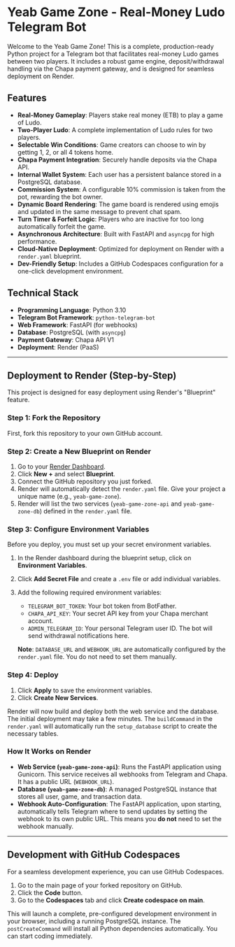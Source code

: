 # Yeab Game Zone - Real-Money Ludo Telegram Bot

Welcome to the Yeab Game Zone! This is a complete, production-ready Python project for a Telegram bot that facilitates real-money Ludo games between two players. It includes a robust game engine, deposit/withdrawal handling via the Chapa payment gateway, and is designed for seamless deployment on Render.

## Features

- **Real-Money Gameplay**: Players stake real money (ETB) to play a game of Ludo.
- **Two-Player Ludo**: A complete implementation of Ludo rules for two players.
- **Selectable Win Conditions**: Game creators can choose to win by getting 1, 2, or all 4 tokens home.
- **Chapa Payment Integration**: Securely handle deposits via the Chapa API.
- **Internal Wallet System**: Each user has a persistent balance stored in a PostgreSQL database.
- **Commission System**: A configurable 10% commission is taken from the pot, rewarding the bot owner.
- **Dynamic Board Rendering**: The game board is rendered using emojis and updated in the same message to prevent chat spam.
- **Turn Timer & Forfeit Logic**: Players who are inactive for too long automatically forfeit the game.
- **Asynchronous Architecture**: Built with FastAPI and `asyncpg` for high performance.
- **Cloud-Native Deployment**: Optimized for deployment on Render with a `render.yaml` blueprint.
- **Dev-Friendly Setup**: Includes a GitHub Codespaces configuration for a one-click development environment.

## Technical Stack

- **Programming Language**: Python 3.10
- **Telegram Bot Framework**: `python-telegram-bot`
- **Web Framework**: FastAPI (for webhooks)
- **Database**: PostgreSQL (with `asyncpg`)
- **Payment Gateway**: Chapa API V1
- **Deployment**: Render (PaaS)

---

## Deployment to Render (Step-by-Step)

This project is designed for easy deployment using Render's "Blueprint" feature.

### Step 1: Fork the Repository

First, fork this repository to your own GitHub account.

### Step 2: Create a New Blueprint on Render

1.  Go to your [Render Dashboard](https://dashboard.render.com/).
2.  Click **New +** and select **Blueprint**.
3.  Connect the GitHub repository you just forked.
4.  Render will automatically detect the `render.yaml` file. Give your project a unique name (e.g., `yeab-game-zone`).
5.  Render will list the two services (`yeab-game-zone-api` and `yeab-game-zone-db`) defined in the `render.yaml` file.

### Step 3: Configure Environment Variables

Before you deploy, you must set up your secret environment variables.

1.  In the Render dashboard during the blueprint setup, click on **Environment Variables**.
2.  Click **Add Secret File** and create a `.env` file or add individual variables.
3.  Add the following required environment variables:
    -   `TELEGRAM_BOT_TOKEN`: Your bot token from BotFather.
    -   `CHAPA_API_KEY`: Your secret API key from your Chapa merchant account.
    -   `ADMIN_TELEGRAM_ID`: Your personal Telegram user ID. The bot will send withdrawal notifications here.

    **Note**: `DATABASE_URL` and `WEBHOOK_URL` are automatically configured by the `render.yaml` file. You do not need to set them manually.

### Step 4: Deploy

1.  Click **Apply** to save the environment variables.
2.  Click **Create New Services**.

Render will now build and deploy both the web service and the database. The initial deployment may take a few minutes. The `buildCommand` in the `render.yaml` will automatically run the `setup_database` script to create the necessary tables.

### How It Works on Render

-   **Web Service (`yeab-game-zone-api`)**: Runs the FastAPI application using Gunicorn. This service receives all webhooks from Telegram and Chapa. It has a public URL (`WEBHOOK_URL`).
-   **Database (`yeab-game-zone-db`)**: A managed PostgreSQL instance that stores all user, game, and transaction data.
-   **Webhook Auto-Configuration**: The FastAPI application, upon starting, automatically tells Telegram where to send updates by setting the webhook to its own public URL. This means you **do not** need to set the webhook manually.

---

## Development with GitHub Codespaces

For a seamless development experience, you can use GitHub Codespaces.

1.  Go to the main page of your forked repository on GitHub.
2.  Click the **Code** button.
3.  Go to the **Codespaces** tab and click **Create codespace on main**.

This will launch a complete, pre-configured development environment in your browser, including a running PostgreSQL instance. The `postCreateCommand` will install all Python dependencies automatically. You can start coding immediately.